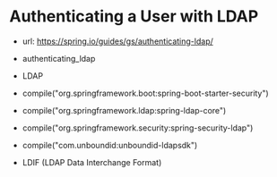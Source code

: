 # Authenticating a User with LDAP

- url: <https://spring.io/guides/gs/authenticating-ldap/>

- authenticating_ldap

- LDAP

- compile("org.springframework.boot:spring-boot-starter-security")

- compile("org.springframework.ldap:spring-ldap-core")

- compile("org.springframework.security:spring-security-ldap")

- compile("com.unboundid:unboundid-ldapsdk")

- LDIF (LDAP Data Interchange Format)

